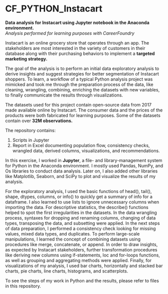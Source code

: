 # CF_PYTHON_Instacart
**Data analysis for Instacart using Jupyter notebook in the Anaconda environment.**<br>
_Analysis performed for learning purposes with CareerFoundry_

Instacart is an online grocery store that operates through an app. The stakeholders are most interested in the variety of customers in their database along with their purchasing behaviors to implement a **targeted marketing strategy.** 

The goal of the analysis is to perform an initial data exploratory analysis to derive insights and suggest strategies for better segmentation of Instacart shoppers. To learn, a workflow of a typical Python analysis project was mimicked and took me through the preparation process of the data, like cleaning, wrangling, combining, enriching the datasets with new variables, to finally communicate the results through visualizations.

The datasets used for this project contain open-source data from 2017 made available online by Instacart. The consumer data and the prices of the products were both fabricated for learning purposes. Some of the datasets contain over **32M observations.**

The repository contains:
1. Scripts in Jupyter 
1. Report in Excel documenting population flow, consistency checks, wrangled data, derived columns, visualizations, and recommendations.

In this exercise, I worked in **Jupyter**, a file- and library-management system for Python in the Anaconda environment. I mostly used Pandas, NumPy, and Os libraries to conduct data analysis. Later on, I also added other libraries like Matplotlib, Seaborn, and SciPy to plot and visualize the results of my analysis.

For the exploratory analysis, I used the basic functions of head(), tail(), shape, dtypes, columns, or info() to quickly get a summary of info for a dataframe. I also learned to use lists to ignore unnecessary columns when importing the data. For descriptive statistics, the describe() functions helped to spot the first irregularities in the datasets. In the data wrangling process, syntaxes for dropping and renaming columns, changing of data types, transposing the data, and subsetting were applied. In the next steps of data preparation, I performed a consistency check looking for missing values, mixed data types, and duplicates. To perform large-scale manipulations, I learned the concept of combining datasets using procedures like merge, concatenate, or append. In order to draw insights, as expected by Instacart stakeholders, further transformation procedures like deriving new columns using if-statements, loc and for-loops functions, as well as grouping and aggregating methods were applied. Finally, for visualizations of my analysis, I used bar charts, horizontally and stacked bar charts, pie charts, line charts, histograms, and scatterplots.

To see the steps of my work in Python and the results, please refer to files in this repository.
